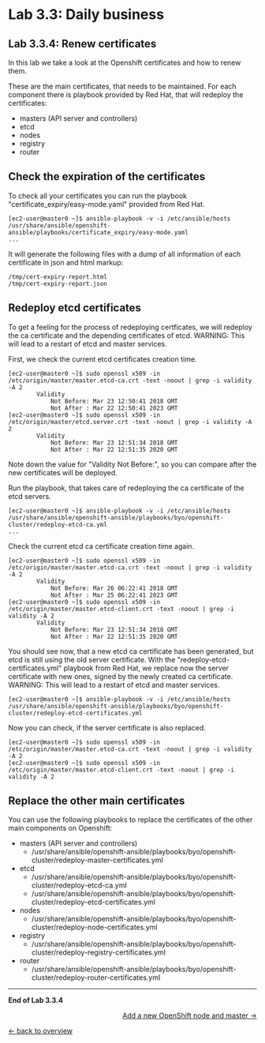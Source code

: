 Lab 3.3: Daily business
============

Lab 3.3.4: Renew certificates
-------------
In this lab we take a look at the Openshift certificates and how to renew them.

These are the main certificates, that needs to be maintained. For each component there is playbook provided by Red Hat, that will redeploy the certificates:
-    masters (API server and controllers)
-    etcd  
-    nodes
-    registry
-    router

## Check the expiration of the certificates
To check all your certificates you can run the playbook "certificate_expiry/easy-mode.yaml" provided from Red Hat.
```
[ec2-user@master0 ~]$ ansible-playbook -v -i /etc/ansible/hosts /usr/share/ansible/openshift-ansible/playbooks/certificate_expiry/easy-mode.yaml
...
```
It will generate the following files with a dump of all information of each certificate in json and html markup:
```
/tmp/cert-expiry-report.html
/tmp/cert-expiry-report.json
```

## Redeploy etcd certificates
To get a feeling for the process of redeploying certficates, we will redeploy the ca certificate and the depending certificates of etcd.
WARNING: This will lead to a restart of etcd and master services.

First, we check the current etcd certificates creation time.
```
[ec2-user@master0 ~]$ sudo openssl x509 -in /etc/origin/master/master.etcd-ca.crt -text -noout | grep -i validity -A 2
        Validity
            Not Before: Mar 23 12:50:41 2018 GMT
            Not After : Mar 22 12:50:41 2023 GMT
[ec2-user@master0 ~]$ sudo openssl x509 -in /etc/origin/master/etcd.server.crt -text -noout | grep -i validity -A 2
        Validity
            Not Before: Mar 23 12:51:34 2018 GMT
            Not After : Mar 22 12:51:35 2020 GMT
```
Note down the value for "Validity Not Before:", so you can compare after the new certificates will be deployed.

Run the playbook, that takes care of redeploying the ca certificate of the etcd servers.
```
[ec2-user@master0 ~]$ ansible-playbook -v -i /etc/ansible/hosts /usr/share/ansible/openshift-ansible/playbooks/byo/openshift-cluster/redeploy-etcd-ca.yml
...
```

Check the current etcd ca certificate creation time again.
```
[ec2-user@master0 ~]$ sudo openssl x509 -in /etc/origin/master/master.etcd-ca.crt -text -noout | grep -i validity -A 2
        Validity
            Not Before: Mar 26 06:22:41 2018 GMT
            Not After : Mar 25 06:22:41 2023 GMT
[ec2-user@master0 ~]$ sudo openssl x509 -in /etc/origin/master/master.etcd-client.crt -text -noout | grep -i validity -A 2
        Validity
            Not Before: Mar 23 12:51:34 2018 GMT
            Not After : Mar 22 12:51:35 2020 GMT
```

You should see now, that a new etcd ca certificate has been generated, but etcd is still using the old server certificate. With the "redeploy-etcd-certificates.yml" playbook from Red Hat, we replace now the server certificate with new ones, signed by the newly created ca certificate.
WARNING: This will lead to a restart of etcd and master services.
```
[ec2-user@master0 ~]$ ansible-playbook -v -i /etc/ansible/hosts /usr/share/ansible/openshift-ansible/playbooks/byo/openshift-cluster/redeploy-etcd-certificates.yml
```

Now you can check, if the server certificate is also replaced.
```
[ec2-user@master0 ~]$ sudo openssl x509 -in /etc/origin/master/master.etcd-ca.crt -text -noout | grep -i validity -A 2
[ec2-user@master0 ~]$ sudo openssl x509 -in /etc/origin/master/master.etcd-client.crt -text -noout | grep -i validity -A 2
```

## Replace the other main certificates
You can use the following playbooks to replace the certificates of the other main components on Openshift:
-    masters (API server and controllers)
     -    /usr/share/ansible/openshift-ansible/playbooks/byo/openshift-cluster/redeploy-master-certificates.yml
-    etcd
     -    /usr/share/ansible/openshift-ansible/playbooks/byo/openshift-cluster/redeploy-etcd-ca.yml
     -    /usr/share/ansible/openshift-ansible/playbooks/byo/openshift-cluster/redeploy-etcd-certificates.yml
-    nodes
     -    /usr/share/ansible/openshift-ansible/playbooks/byo/openshift-cluster/redeploy-node-certificates.yml
-    registry
     -    /usr/share/ansible/openshift-ansible/playbooks/byo/openshift-cluster/redeploy-registry-certificates.yml
-    router
     -    /usr/share/ansible/openshift-ansible/playbooks/byo/openshift-cluster/redeploy-router-certificates.yml

---

**End of Lab 3.3.4**

<p width="100px" align="right"><a href="335_add_new_node_and_master.md">Add a new OpenShift node and master →</a></p>

[← back to overview](../README.md)
